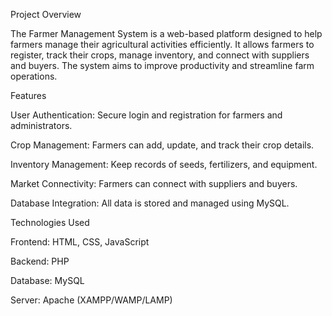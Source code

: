 Project Overview

The Farmer Management System is a web-based platform designed to help farmers manage their agricultural activities efficiently. It allows farmers to register, track their crops, manage inventory, and connect with suppliers and buyers. The system aims to improve productivity and streamline farm operations.

Features

User Authentication: Secure login and registration for farmers and administrators.

Crop Management: Farmers can add, update, and track their crop details.

Inventory Management: Keep records of seeds, fertilizers, and equipment.

Market Connectivity: Farmers can connect with suppliers and buyers.

Database Integration: All data is stored and managed using MySQL.

Technologies Used

Frontend: HTML, CSS, JavaScript

Backend: PHP

Database: MySQL

Server: Apache (XAMPP/WAMP/LAMP)
